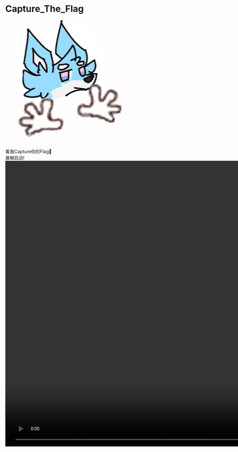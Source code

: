 # Capture_The_Flag
![SpecialGuest](static/whoami.gif)</br>
看我Capture你的Flag🚩</br>
暴解启动! <video widt='1600' height='900' scr="https://github.com/user-attachments/assets/76b443d0-b056-4b2d-b502-abbcf3fdcc8b"></video>
